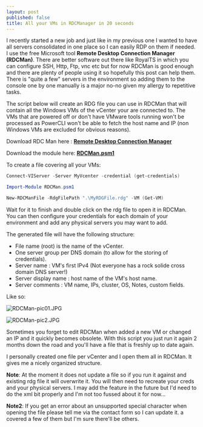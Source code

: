 ```yaml
---
layout: post
published: false
title: All your VMs in RDCManager in 20 seconds
---
```

I recently started a new job and just like in my previous one I wanted to have all servers consolidated in one place so I can easily RDP on them if needed. I use the free Microsoft tool **Remote Desktop Connection Manager (RDCMan)**. There are better software out there like RoyalTS in which you can configure SSH, Http, Ftp, vnc etc but for now RDCMan is good enough and there are plenty of people using it so hopefully this post can help them. There is "quite a few" servers in the environment so adding them to the console one by one manually is a major no-no given my allergy to repetitive tasks. 

The script below will create an RDG file you can use in RDCMan that will contain all the Windows VMs of the vCenter your are connected to. The VMs that are powered off or don't have VMware tools running won't be processed as PowerCLI won't be able to fetch the host name and IP (non Windows VMs are excluded for obvious reasons).

Download RDC Man here : [**Remote Desktop Connection Manager**](https://www.microsoft.com/en-us/download/details.aspx?id=44989)

Download the module here: [**RDCMan.psm1**](https://github.com/vxav/Scripting/blob/master/Rdcman.psm1)

To create a file covering all your VMs:

```Powershell
Connect-VIServer -Server MyVcenter -credential (get-credentials)

Import-Module RDCMan.psm1

New-RDCManFile -RdgFilePath ".\MyRDGFile.rdg" -VM (Get-VM)
```

Wait for it to finish and double click on the rdg file to open it in RDCMan. You can then configure your credentials for each domain of your environment and add any physical servers you may want to add.

The generated file will have the following structure:

- File name (root) is the name of the vCenter.
- One server group per DNS domain (to allow for the storing of credentials).
- Server name : VM's first IPv4 (Not everyone has a rock solide cross domain DNS server!)
- Server display name : host name of the VM's host name.
- Server comments : VM name, IPs, cluster, OS, Notes, custom fields.

Like so:

![RDCMan-pic01.JPG]({{site.baseurl}}/img/RDCMan-pic01.JPG)

![RDCMan-pic2.JPG]({{site.baseurl}}/img/RDCMan-pic2.JPG)

Sometimes you forget to edit RDCMan when added a new VM or changed an IP and it quickly becomes obsolete. With this script you just run it again 2 months down the road and you'll have a file that is freshly up to date again. 

I personally created one file per vCenter and I open them all in RDCMan. It gives me a nicely organized structure.

**Note**: At the moment it does not update a file so if you run it against and existing rdg file it will overwrite it. You will then need to recreate your creds and your physical servers. I may add the feature in the future but I'd need to do the xml bit properly and I'm not too fussed about it for now...

**Note2**: If you get an error about an unsupported special character when opening the file please tell me via the contact form so I can update it. a covered a few of them but I'm sure there'll be others.

